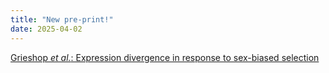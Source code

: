 ```yaml
---
title: "New pre-print!"
date: 2025-04-02
---
```


[Grieshop *et al.*: Expression divergence in response to sex-biased selection](https://www.biorxiv.org/content/10.1101/2024.11.11.622976v2.abstract)

